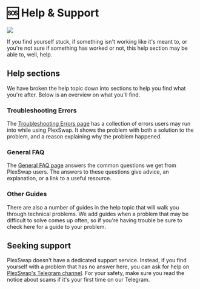 # 🆘 Help & Support

![](../.gitbook/assets/help-area-header.png)

If you find yourself stuck, if something isn't working like it's meant to, or you're not sure if something has worked or not, this help section may be able to, well, help.

## Help sections

We have broken the help topic down into sections to help you find what you're after. Below is an overview on what you'll find.

### Troubleshooting Errors

The [Troubleshooting Errors page](https://docs.plexswap.finance/help/troubleshooting) has a collection of errors users may run into while using PlexSwap. It shows the problem with both a solution to the problem, and a reason explaining why the problem happened.

### General FAQ

The [General FAQ page](https://docs.plexswap.finance/help/faq) answers the common questions we get from PlexSwap users. The answers to these questions give advice, an explanation, or a link to a useful resource.

### Other Guides

There are also a number of guides in the help topic that will walk you through technical problems. We add guides when a problem that may be difficult to solve comes up often, so if you're having trouble be sure to check here for a guide to your problem.

## Seeking support

PlexSwap doesn't have a dedicated support service. Instead, if you find yourself with a problem that has no answer here, you can ask for help on [PlexSwap's Telegram channel](https://t.me/PlexSwap). For your safety, make sure you read the notice about scams if it's your first time on our Telegram.
